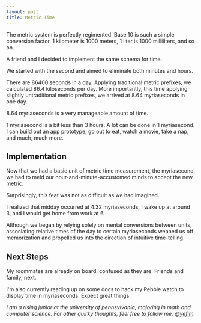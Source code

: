 ```yaml
---
layout: post
title: Metric Time
---
```


The metric system is perfectly regimented. Base 10 is such a simple conversion factor. 1 kilometer is 1000 meters, 1 liter is 1000 milliliters, and so on.

A friend and I decided to implement the same schema for time.

We started with the second and aimed to eliminate both minutes and hours.

There are 86400 seconds in a day. Applying traditional metric prefixes, we calculated 86.4 kiloseconds per day. More importantly, this time applying slightly untraditional metric prefixes, we arrived at 8.64 myriaseconds in one day.

8.64 myriaseconds is a very manageable amount of time.

1 myriasecond is a bit less than 3 hours. A lot can be done in 1 myriasecond. I can build out an app prototype, go out to eat, watch a movie, take a nap, and much, much more.

## Implementation

Now that we had a basic unit of metric time measurement, the myriasecond, we had to meld our hour-and-minute-accustomed minds to accept the new metric.

Surprisingly, this feat was not as difficult as we had imagined.

I realized that midday occurred at 4.32 myriaseconds, I wake up at around 3, and I would get home from work at 6.

Although we began by relying solely on mental conversions between units, associating relative times of the day to certain myriaseconds weaned us off memorization and propelled us into the direction of intuitive time-telling.

## Next Steps

My roommates are already on board, confused as they are. Friends and family, next.

I'm also currently reading up on some docs to hack my Pebble watch to display time in myriaseconds. Expect great things.

_I am a rising junior at the university of pennsylvania, majoring in math and computer science. For other quirky thoughts, feel free to follow me, [@yefim](https://twitter.com/yefim)._
